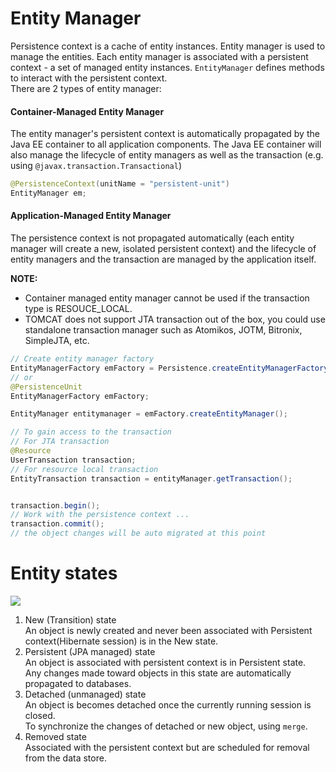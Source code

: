 # Entity Manager
Persistence context is a cache of entity instances. Entity manager is used to manage the entities. Each entity manager is associated with a persistent context - a set of managed entity instances. `EntityManager` defines methods to interact with the persistent context.  
There are 2 types of entity manager:
#### Container-Managed Entity Manager
The entity manager's persistent context is automatically propagated by the Java EE container to all application components. The Java EE container will also manage the lifecycle of entity managers as well as the transaction (e.g. using `@javax.transaction.Transactional`)

```java
@PersistenceContext(unitName = "persistent-unit")
EntityManager em;
```
#### Application-Managed Entity Manager
The persistence context is not propagated automatically (each entity manager will create a new, isolated persistent context) and the lifecycle of entity managers and the transaction are managed by the application itself.

**NOTE:**
* Container managed entity manager cannot be used if the transaction type is RESOUCE_LOCAL.
* TOMCAT does not support JTA transaction out of the box, you could use standalone transaction manager such as Atomikos, JOTM, Bitronix, SimpleJTA, etc.

```java
// Create entity manager factory
EntityManagerFactory emFactory = Persistence.createEntityManagerFactory("persistent-unit");
// or 
@PersistenceUnit
EntityManagerFactory emFactory;

EntityManager entitymanager = emFactory.createEntityManager();

// To gain access to the transaction
// For JTA transaction
@Resource
UserTransaction transaction;
// For resource local transaction
EntityTransaction transaction = entityManager.getTransaction();


transaction.begin();
// Work with the persistence context ...
transaction.commit();
// the object changes will be auto migrated at this point
```

# Entity states
![](https://cdn.jstobigdata.com/wp-content/uploads/2019/08/Entity-instance-states.png)

1. New (Transition) state  
   An object is newly created and never been associated with Persistent context(Hibernate session) is in the New state.
2. Persistent (JPA managed) state  
   An object is associated with persistent context is in Persistent state.  
   Any changes made toward objects in this state are automatically propagated to databases.
3. Detached (unmanaged) state  
   An object is becomes detached once the currently running session is closed.  
   To synchronize the changes of detached or new object, using `merge`.
4. Removed state  
   Associated with the persistent context but are scheduled for removal from the data store.
